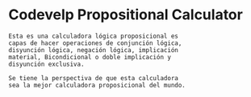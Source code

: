 # Codevelp Propositional Calculator

    Esta es una calculadora lógica proposicional es
    capas de hacer operaciones de conjunción lógica,
    disyunción lógica, negación lógica, implicación
    material, Bicondicional o doble implicación y
    disyunción exclusiva.

    Se tiene la perspectiva de que esta calculadora
    sea la mejor calculadora proposicional del mundo.